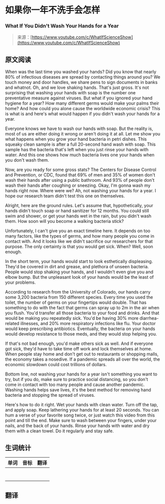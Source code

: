 # 如果你一年不洗手会怎样

### What If You Didn't Wash Your Hands for a Year

>来源：[https://www.youtube.com/c/WhatIfScienceShow](https://www.youtube.com/c/WhatIfScienceShow)

## 原文阅读

When was the last time you washed your hands? Did you know that nearly 80% of infectious diseases are spread by contacting things around you? We touch money and door handles, we share pens to sign documents in banks and whatnot. Oh, and we love shaking hands. That's just gross. It's not surprising that washing your hands with soap is the number one preventative measure against viruses. But what if you ignored your hand hygiene for a year? How many different germs would make your palms their home? And how could you alone cause the worldwide economic crisis? This is what is and here's what would happen if you didn't wash your hands for a year.
 
Everyone knows we have to wash our hands with soap. But the reality is, most of us are either doing it wrong or aren't doing it at all. Let me show you what happens when you grow your hand bacteria in petri dishes. This squeaky clean sample is after a full 20-second hand wash with soap. This sample has the bacteria that's left when you just rinse your hands with water. And this one shows how much bacteria lives one your hands when you don't wash them. 
 
Now, are you ready for some gross stats? The Centers for Disease Control and Prevention, or CDC, found that 69% of men and 35% of women don't wash their hands after using a public bathroom. And 93% of people don't wash their hands after coughing or sneezing. Okay, I'm gonna wash my hands right now. Where were we? Ah, not washing your hands for a year. I hope our research team didn't test this one on themselves. 
 
Alright, here are the ground rules. Let's assume that, hypothetically, your hands didn't touch soap or hand sanitizer for 12 months. You could still swim and shower, or get your hands wet in the rain, but you didn't wash them. How soon will you become a walking bacteria stick?
 
Unfortunately, I can't give you an exact timeline here. It depends on too many factors, like the types of germs, and how many people you come in contact with. And it looks like we didn't sacrifice our researchers for that purpose. The only certainty is that you would get sick. When? Well, soon enough.
 
In the short term, your hands would start to look esthetically displeasing. They'd be covered in dirt and grease, and plethora of unseen bacteria. People would stop shaking your hands, and I wouldn't even give you and elbow bump. But the unpleasant look of your hands would be the least of your problems. 
 
According to research from the University of Colorado, our hands carry some 3,200 bacteria from 150 different species. Every time you used the toilet, the number of germs on your fingertips would double. That has something to do with the fact that germs can spray up to 2m in the air when you flush. You'd transfer all those bacteria to your food and drinks. And that would be making you repeatedly sick. You'd be having 30% more diarrhea-related illnesses, and 20% more respiratory infections like flu. Your doctor would keep prescribing antibiotics. Eventually, the bacteria on your hands would develop resistance to those meds, and they would stop helping you. 
 
If that's not bad enough, you'd make others sick as well. And if everyone got sick, they'd have to take time off work and lock themselves at home. When people stay home and don't get out to restaurants or shopping malls, the economy takes a nosedive. If a pandemic spreads all over the world, the economic slowdown could cost trillions of dollars. 
 
Bottom line, not washing your hands for a year isn't something you want to try, but if you do, make sure to practice social distancing, so you don't come in contact with too many people and cause another pandemic. Washing hands helps save lives, it's the best method for removing hand bacteria and stopping the spread of viruses. 
 
Here's how to do it right. Wet your hands with clean water. Turn off the tap, and apply soap. Keep lathering your hands for at least 20 seconds. You can hum a verse of your favorite song twice, or just watch this video from this point and till the end. Make sure to wash between your fingers, under your nails, and the back of your hands. Rinse your hands with water and dry them with a clean towel. Do it regularly and stay safe.

## 生词统计
| 单词 | 音标 | 翻译 |
|-|-|-|
|  |  |  |
|  |  |  |
|  |  |  |
|  |  |  |
|  |  |  |
|  |  |  |
|  |  |  |

## 翻译

<src-rtyAudio :src="`https://rtyxmd.gitee.io/rtyresources2020/December/What%20If%20You%20Didn't%20Wash%20Your%20Hands%20for%20a%20Year.mp3`"></src-rtyAudio>